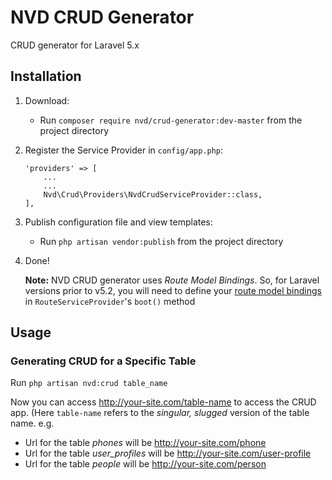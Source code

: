 # NVD CRUD Generator

CRUD generator for Laravel 5.x

## Installation

1. Download:
    - Run `composer require nvd/crud-generator:dev-master` from the project directory
2. Register the Service Provider in `config/app.php`:
    
    ```
    'providers' => [
        ...
        ...
        Nvd\Crud\Providers\NvdCrudServiceProvider::class,
    ],
    ```
    
3. Publish configuration file and view templates:
    - Run `php artisan vendor:publish` from the project directory
4. Done!
    
    **Note:** NVD CRUD generator uses *Route Model Bindings*. So, for Laravel versions prior to v5.2, you will need to define your [route model bindings](https://laravel.com/docs/5.1/routing#route-model-binding) in `RouteServiceProvider`'s `boot()` method

## Usage

### Generating CRUD for a Specific Table

Run `php artisan nvd:crud table_name`

Now you can access http://your-site.com/table-name to access the CRUD app. (Here `table-name` refers to the *singular, slugged* version of the table name. e.g.

- Url for the table *phones* will be http://your-site.com/phone
- Url for the table *user_profiles* will be http://your-site.com/user-profile
- Url for the table *people* will be http://your-site.com/person